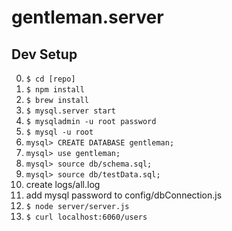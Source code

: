 # gentleman.server

## Dev Setup
0. `$ cd [repo]`
0. `$ npm install`
0. `$ brew install`
0. `$ mysql.server start`
0. `$ mysqladmin -u root password`
0. `$ mysql -u root`
0. `mysql> CREATE DATABASE gentleman;`
0. `mysql> use gentleman;`
0. `mysql> source db/schema.sql;`
0. `mysql> source db/testData.sql;`
0. create logs/all.log
0. add mysql password to config/dbConnection.js
0. `$ node server/server.js`
0. `$ curl localhost:6060/users`
